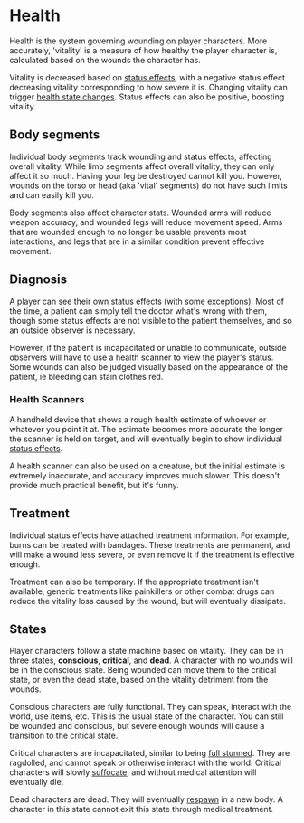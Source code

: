 # Health
Health is the system governing wounding on player characters. More accurately, 'vitality' is a measure of how healthy the player character is, calculated based on the wounds the character has.

Vitality is decreased based on [status effects], with a negative status effect decreasing vitality corresponding to how severe it is. Changing vitality can trigger [health state changes](#states). Status effects can also be positive, boosting vitality.

## Body segments
Individual body segments track wounding and status effects, affecting overall vitality. While limb segments affect overall vitality, they can only affect it so much. Having your leg be destroyed cannot kill you. However, wounds on the torso or head (aka 'vital' segments) do not have such limits and can easily kill you.

Body segments also affect character stats. Wounded arms will reduce weapon accuracy, and wounded legs will reduce movement speed. Arms that are wounded enough to no longer be usable prevents most interactions, and legs that are in a similar condition prevent effective movement.

## Diagnosis
A player can see their own status effects (with some exceptions). Most of the time, a patient can simply tell the doctor what's wrong with them, though some status effects are not visible to the patient themselves, and so an outside observer is necessary.

However, if the patient is incapacitated or unable to communicate, outside observers will have to use a health scanner to view the player's status. Some wounds can also be judged visually based on the appearance of the patient, ie bleeding can stain clothes red.

### Health Scanners
A handheld device that shows a rough health estimate of whoever or whatever you point it at. The estimate becomes more accurate the longer the scanner is held on target, and will eventually begin to show individual [status effects].

A health scanner can also be used on a creature, but the initial estimate is extremely inaccurate, and accuracy improves much slower. This doesn't provide much practical benefit, but it's funny.

## Treatment
Individual status effects have attached treatment information. For example, burns can be treated with bandages. These treatments are permanent, and will make a wound less severe, or even remove it if the treatment is effective enough.

Treatment can also be temporary. If the appropriate treatment isn't available, generic treatments like painkillers or other combat drugs can reduce the vitality loss caused by the wound, but will eventually dissipate.

## States
Player characters follow a state machine based on vitality. They can be in three states, **conscious**, **critical**, and **dead**. A character with no wounds will be in the conscious state. Being wounded can move them to the critical state, or even the dead state, based on the vitality detriment from the wounds.

Conscious characters are fully functional. They can speak, interact with the world, use items, etc. This is the usual state of the character. You can still be wounded and conscious, but severe enough wounds will cause a transition to the critical state.

Critical characters are incapacitated, similar to being [full stunned][stunning]. They are ragdolled, and cannot speak or otherwise interact with the world. Critical characters will slowly [suffocate][suffocation], and without medical attention will eventually die.

Dead characters are dead. They will eventually [respawn][respawning] in a new body. A character in this state cannot exit this state through medical treatment.

<!-- Links used in the page -->
[respawning]: ./respawning.md
[status effects]: ./statuses.md
[stunning]: ./stunning.md
[suffocation]: ./statuses.md#suffocation
[health scanner]: medicaltools.md#health-scanner